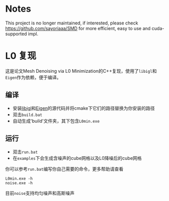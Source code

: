 # Notes

This project is no longer maintained, if interested, please check https://github.com/sayoriaaa/SMD for more efficient, easy to use and cuda-supported impl.


# L0 复现

这是论文Mesh Denoising via L0 Minimization的C++复现，使用了`libigl`和`Eigen`作为依赖，便于编译。

## 编译

- 安装[libigl](https://libigl.github.io/)和[Eigen]()的源代码并将cmake下它们的路径替换为你安装的路径
- 双击`build.bat`
- 自动生成'build'文件夹，其下包含`L0min.exe`

## 运行
- 双击`run.bat`
- 在`examples`下会生成含噪声的cube网格以及L0降噪后的cube网格

你可以参考`run.bat`编写你自己需要的命令，更多帮助请查看
```
L0min.exe -h
noise.exe -h
```
目前`noise`支持均匀噪声和高斯噪声
